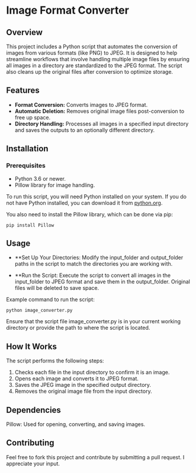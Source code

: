 # Image Format Converter

## Overview
This project includes a Python script that automates the conversion of images from various formats (like PNG) to JPEG. It is designed to help streamline workflows that involve handling multiple image files by ensuring all images in a directory are standardized to the JPEG format. The script also cleans up the original files after conversion to optimize storage.

## Features
- **Format Conversion:** Converts images to JPEG format.
- **Automatic Deletion:** Removes original image files post-conversion to free up space.
- **Directory Handling:** Processes all images in a specified input directory and saves the outputs to an optionally different directory.

## Installation

### Prerequisites
- Python 3.6 or newer.
- Pillow library for image handling.

To run this script, you will need Python installed on your system. If you do not have Python installed, you can download it from [python.org](https://www.python.org/downloads/).

You also need to install the Pillow library, which can be done via pip:

```
pip install Pillow
```
## Usage
- **Set Up Your Directories:
Modify the input_folder and output_folder paths in the script to match the directories you are working with.

- **Run the Script:
Execute the script to convert all images in the input_folder to JPEG format and save them in the output_folder. Original files will be deleted to save space.

Example command to run the script:
```
python image_converter.py
```
Ensure that the script file image_converter.py is in your current working directory or provide the path to where the script is located.

## How It Works
The script performs the following steps:

1. Checks each file in the input directory to confirm it is an image.
2. Opens each image and converts it to JPEG format.
3. Saves the JPEG image in the specified output directory.
4. Removes the original image file from the input directory.

## Dependencies
Pillow: Used for opening, converting, and saving images.

## Contributing
Feel free to fork this project and contribute by submitting a pull request. I appreciate your input.

